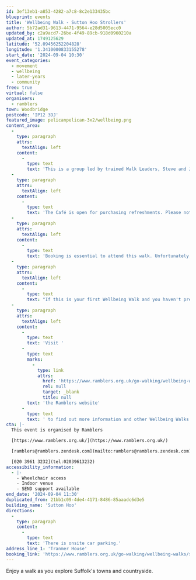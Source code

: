 ```yaml
---
id: 3ef13eb1-a853-4282-a7c8-8c2e133435bc
blueprint: events
title: 'Wellbeing Walk - Sutton Hoo Strollers'
author: 5b72ad31-9613-4471-9564-e28d5005ecc0
updated_by: c2a9acd7-26be-4f49-89cb-918d0960210a
updated_at: 1749125629
latitude: '52.09456252204828'
longitude: '1.3410000833155278'
start_date: '2024-09-04 10:30'
event_categories:
  - movement
  - wellbeing
  - later-years
  - community
free: true
virtual: false
organisers:
  - ramblers
town: Woodbridge
postcode: 'IP12 3DJ'
featured_image: pelicanpelican-3x2/wellbeing.png
content_area:
  -
    type: paragraph
    attrs:
      textAlign: left
    content:
      -
        type: text
        text: 'This is a group led by trained Walk Leaders, Steve and Jane. '
  -
    type: paragraph
    attrs:
      textAlign: left
    content:
      -
        type: text
        text: 'The Café is open for purchasing refreshments. Please note that people attending this walk are part of an organised group with OneLife Suffolk in partnership with the National Trust, and can only attend the walk. Should they wish to continue with their visit at Sutton Hoo, they will be required to re-enter as paying visitors.'
  -
    type: paragraph
    attrs:
      textAlign: left
    content:
      -
        type: text
        text: 'Booking is essential to attend this walk. Unfortunately, anyone who turns up will not be allowed to walk due to restrictions on numbers. '
  -
    type: paragraph
    attrs:
      textAlign: left
    content:
      -
        type: text
        text: "If this is your first Wellbeing Walk and you haven't pre-registered, your walk leader will ask you to complete a New Walker Registration Form before the walk starts."
  -
    type: paragraph
    attrs:
      textAlign: left
    content:
      -
        type: text
        text: 'Visit '
      -
        type: text
        marks:
          -
            type: link
            attrs:
              href: 'https://www.ramblers.org.uk/go-walking/wellbeing-walks-groups/ramblers-wellbeing-walks-suffolk'
              rel: null
              target: _blank
              title: null
        text: 'the Ramblers website'
      -
        type: text
        text: ' to find out more information and other Wellbeing Walks. '
cta: |-
  This event is organised by Ramblers

  [https://www.ramblers.org.uk/](https://www.ramblers.org.uk/) 

  [ramblers@ramblers.zendesk.com](mailto:ramblers@ramblers.zendesk.com)

  [020 3961 3232](tel:02039613232)
accessibility_information:
  - |-
    - Wheelchair access
    - Indoor venue
    - SEND support available
end_date: '2024-09-04 11:30'
duplicated_from: 21bb1c09-4de4-4171-8486-85aaadc6d3e5
building_name: 'Sutton Hoo'
directions:
  -
    type: paragraph
    content:
      -
        type: text
        text: 'There is onsite car parking.'
address_line_1: 'Tranmer House'
booking_link: 'https://www.ramblers.org.uk/go-walking/wellbeing-walks/sutton-hoo-strollers-booking-advised-not-essential-21'
---
```

Enjoy a walk as you explore Suffolk's towns and countryside.